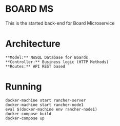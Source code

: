 # BOARD MS

This is the started back-end for Board Microservice


# Architecture
	**Model:** NoSQL Database for Boards
	**Controller:** Business logic (HTTP Methods)
	**Routes:** API REST based


# Running

    docker-machine start rancher-server
    docker-machine start rancher-node1
    eval $(docker-machine env rancher-node1)
    docker-compose build
    docker-compose up


